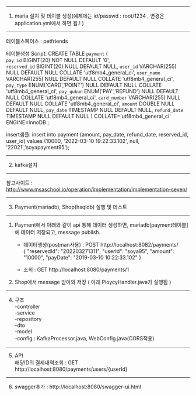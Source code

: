 ---------------------------------------------------
1. maria 설치 및 테이블 생성(예제에는 id/passwd : root/1234 , 변경은 application.yml에서 하면 됨.! )
---------------------------------------------------
테이블스페이스 : petfriends

테이블생성 Script: CREATE TABLE `payment` ( <br/> 
	`pay_id` BIGINT(20) NOT NULL DEFAULT '0',<br/> 
	`reserved_id` BIGINT(20) NULL DEFAULT NULL,
	`user_id` VARCHAR(255) NULL DEFAULT NULL COLLATE 'utf8mb4_general_ci',
	`user_name` VARCHAR(255) NULL DEFAULT NULL COLLATE 'utf8mb4_general_ci',
	`pay_type` ENUM('CARD','POINT') NULL DEFAULT NULL COLLATE 'utf8mb4_general_ci',
	`pay_gubun` ENUM('PAY','REFUND') NULL DEFAULT NULL COLLATE 'utf8mb4_general_ci',
	`card_number` VARCHAR(255) NULL DEFAULT NULL COLLATE 'utf8mb4_general_ci',
	`amount` DOUBLE NULL DEFAULT NULL,
	`pay_date` TIMESTAMP NULL DEFAULT NULL,
	`refund_date` TIMESTAMP NULL DEFAULT NULL
)
COLLATE='utf8mb4_general_ci'
ENGINE=InnoDB
;


insert샘플: insert into payment (amount, pay_date, refund_date, reserved_id, user_id) values (10000, '2022-03-10 19:22:33.102', null, '22021','soyapayment95');  

---------------------------------------------------  
2. kafka설치 
---------------------------------------------------  
참고사이트 : http://www.msaschool.io/operation/implementation/implementation-seven/  

--------------------------------------------------  
3. Payment(mariadb), Shop(hsqldb) 실행 및 테스트  
--------------------------------------------------  
1) Payment에서 아래와 같이 api 통해 데이터 생성하면, mariadb[payment테이블]에 데이터 저장되고, message publish.  
    - 데이터생성(postman사용) : POST http://localhost:8082/payments/   
                              { "reservedId": "202203271311", "userId": "soya95", "amount": "10000", "payDate": "2019-03-10 10:22:33.102" }  

    - 조회 : GET http://localhost:8080/payments/1  

3) Shop에서 message 받아와 저장 ( 아래 PloycyHandler.java가 실행됨 )  

--------------------------------------------------  
4. 구조   
   -controller  
   -service  
   -repository  
   -dto  
   -model  
   -config : KafkaProcessor.java, WebConfig.java(CORS적용)  
--------------------------------------------------  
5. API  
   해당ID의 결제내역조회 : GET http://localhost:8080/payments/users/{userId}   
--------------------------------------------------  

6. swagger추가 : http://localhost:8080/swagger-ui.html

